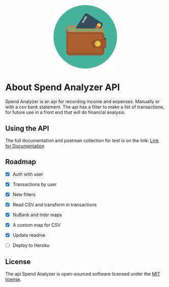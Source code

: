 <p align="center"><a href="#" target="_blank"><img src="https://raw.githubusercontent.com/GabrielDSousa/arts/master/flatwallet.svg" width="200" alt="Laravel Logo"></a></p>

# About Spend Analyzer API

Spend Analyzer is an api for recording income and expenses. Manually or with a csv bank statement.
The api has a filter to make a list of transactions, for future use in a front end that will do financial analysis.

## Using the API
The full documentation and postman collection for test is on the link:
<a href="https://documenter.getpostman.com/view/22435256/2s83znpM84">Link for Documentation</a>

## Roadmap
* [x] Auth with user
* [x] Transactions by user
* [x] New filters
* [x] Read CSV and transform in transactions
* [x] NuBank and Inter maps
* [x] A custom map for CSV
* [x] Update readme
* [ ] Deploy to Heroku


## License

The api Spend Analyzer is open-sourced software licensed under the [MIT license](https://opensource.org/licenses/MIT).
